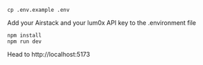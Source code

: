 ```
cp .env.example .env
```
Add your Airstack and your lum0x API key to the .environment file

```
npm install
npm run dev
```

Head to http://localhost:5173
